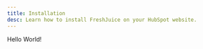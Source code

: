 ```yaml
---
title: Installation
desc: Learn how to install FreshJuice on your HubSpot website.
---
```


Hello World!

